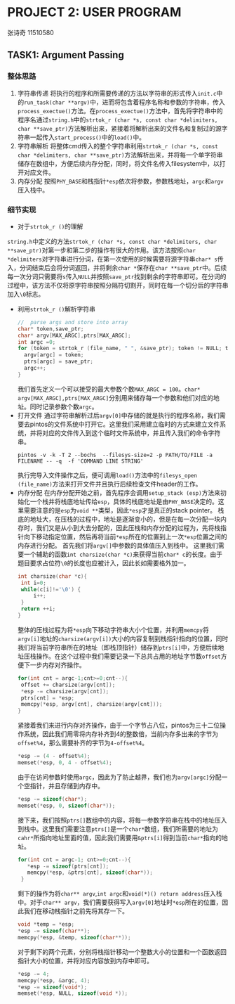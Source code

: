 # PROJECT 2: USER PROGRAM
张诗奇 11510580

## TASK1: Argument Passing

### 整体思路

1. 字符串传递
将执行的程序和所需要传递的方法以字符串的形式传入`init.c`中的`run_task(char **argv)`中，进而将包含着程序名称和参数的字符串，传入`process_exectue()`方法。在`process_exectue()`方法中，首先将字符串中的程序名通过`string.h`中的`strtok_r (char *s, const char *delimiters, char **save_ptr)`方法解析出来，紧接着将解析出来的文件名和复制过的源字符串一起传入`start_process()`中的`load()`中。
2. 字符串解析
将整体cmd传入的整个字符串利用`strtok_r (char *s, const char *delimiters, char **save_ptr)`方法解析出来，并将每一个单字符串储存在数组中，方便后续内存分配，同时，将文件名传入filesystem中，以打开对应文件。
3. 内存分配
按照`PHY_BASE`和栈指针`*esp`依次将参数，参数栈地址，`argc`和`argv`压入栈中。
### 细节实现

- 对于`strtok_r ()`的理解

`string.h`中定义的方法`strtok_r (char *s, const char *delimiters, char **save_ptr)`对第一步和第二步的操作有很大的作用。该方法按照`char *delimiters`对字符串进行分词，在第一次使用的时候需要将源字符串`char* s`传入，分词结束后会将分词返回，并将剩余`char *`保存在`char **save_ptr`中。后续每一次分词只需要将`s`传入`NULL`并按照`save_ptr`找到剩余的字符串即可。在分词的过程中，该方法不仅将原字符串按照分隔符切割开，同时在每一个切分后的字符串加入`\0`标志。 

- 利用`strtok_r ()`解析字符串
  ```c
  //  parse args and store into array
  char* token,save_ptr;
  char* argv[MAX_ARGC],ptrs[MAX_ARGC];
  int argc =0;
  for (token = strtok_r (file_name, " ", &save_ptr); token != NULL; token = strtok_r (NULL, " ", &save_ptr)){
    argv[argc] = token;
    ptrs[argc] = save_ptr;
    argc++;
  }
  ```
  我们首先定义一个可以接受的最大参数个数`MAX_ARGC = 100`。`char* argv[MAX_ARGC],ptrs[MAX_ARGC]`分别用来储存每一个参数和他们对应的地址。同时记录参数个数`argc`。
- 打开文件
  通过字符串解析过后`argv[0]`中存储的就是执行的程序名称，我们需要去pintos的文件系统中打开它。这里我们采用建立临时的方式来建立文件系统，并将对应的文件传入到这个临时文件系统中，并且传入我们的命令字符串。
  ```shell
  pintos -v -k -T 2 --bochs  --filesys-size=2 -p PATH/TO/FILE -a FILENAME -- -q  -f 'COMMAND LINE STRING'
  ```
   执行完导入文件操作之后，便可调用`load()`方法中的`filesys_open (file_name)`方法来打开文件并且执行后续检查文件header的工作。
- 内存分配
   在内存分配开始之前，首先程序会调用`setup_stack (esp)`方法来初始化一个栈并将栈底地址传给`esp`，具体的栈底地址是由`PHY_BASE`决定的。这里需要注意的是`esp`为`void **`类型，因此`*esp`才是真正的stack pointer。
   栈底的地址大，在压栈的过程中，地址是逐渐变小的，但是在每一次分配一块内存时，我们又是从小到大去分配的，因此压栈和内存分配的过程为，先将栈指针向下移动指定位置，然后再将当前`*esp`所在的位置到上一次`*esp`位置之间的内存进行分配。
   首先我们将`argv[]`中参数的具体值压入到栈中。 这里我们需要一个辅助的函数`int charsize(char *c)`来获得当前`char* c`的长度。由于题目要求占位符`\0`的长度也应被计入，因此长如需要格外加一。
   ```c
   int charsize(char *c){
    int i=0;
    while(c[i]!='\0') {
        i++;
    }
    return ++i;
   }
   ```
   整体的压栈过程为将`*esp`向下移动字符串大小个位置，并利用`memcpy`将`argv[i]`地址的`charsize(argv[i])`大小的内容复制到栈指针指向的位置，同时我们将当前字符串所在的地址（即栈顶指针）储存到`ptrs[i]`中，方便后续地址压栈操作。在这个过程中我们需要记录一下总共占用的地址字节数`offset`方便下一步内存对齐操作。
   ```c
   for(int cnt = argc-1;cnt>=0;cnt--){
    offset += charsize(argv[cnt]);
    *esp -= charsize(argv[cnt]);
    ptrs[cnt] = *esp;
    memcpy(*esp, argv[cnt], charsize(argv[cnt]));
   }
   ```
   紧接着我们来进行内存对齐操作，由于一个字节占八位，pintos为三十二位操作系统，因此我们用零将内存补齐到4的整数倍，当前内存多出来的字节为`offset%4`，那么需要补齐的字节为`4-offset%4`。
   ```c
   *esp -= (4 - offset%4);
   memset(*esp, 0, 4 - offset%4);
   ```
   由于在访问参数时使用`argc`，因此为了防止越界，我们也为`argv[argc]`分配一个空指针，并且存储到内存中。
   ```c
   *esp -= sizeof(char*);
   memset(*esp, 0, sizeof(char*));
   ```
   接下来，我们按照`ptrs[]`数组中的内容，将每一参数字符串在栈中的地址压入到栈中。这里我们需要注意`ptrs[]`是一个`char*`数组，我们所需要的地址为`cahr*`所指向地址里面的值，因此我们需要用`&ptrs[i]`得到当前`char*`指向的地址。
   ```c
   for(int cnt = argc-1; cnt>=0;cnt--){
      *esp -= sizeof(ptrs[cnt]);
      memcpy(*esp, &ptrs[cnt], sizeof(char*));
    }
   ```
   剩下的操作为将`char** argv`,`int argc`和`void(*)() return address`压入栈中。对于`char** argv`，我们需要获得写入`argv[0]`地址时`*esp`所在的位置，因此我们在移动栈指针之前先将其存一下。
   ```c
   void *temp = *esp;
   *esp -= sizeof(char**);
   memcpy(*esp, &temp, sizeof(char**));
   ```
   对于剩下的两个元素，分别将栈指针移动一个整数大小的位置和一个函数返回指针大小的位置，并将对应内容放到内存中即可。
   ```c
   *esp -= 4;
   memcpy(*esp, &argc, 4);
   *esp -= sizeof(void*);
   memset(*esp, NULL, sizeof(void *));
   ```





